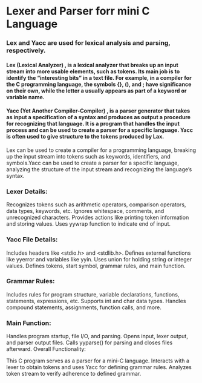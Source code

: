 # Lexer and Parser forr mini C Language

### Lex and Yacc are used for lexical analysis and parsing, respectively.             

#### Lex (Lexical Analyzer) , is a lexical analyzer that breaks up an input stream into more usable elements, such as tokens. Its main job is to identify the “interesting bits” in a text file. For example, in a compiler for the C programming language, the symbols {}, (), and ; have significance on their own, while the letter a usually appears as part of a keyword or variable name.

#### Yacc (Yet Another Compiler-Compiler) , is a parser generator that takes as input a specification of a syntax and produces as output a procedure for recognizing that language. It is a program that handles the input process and can be used to create a parser for a specific language. Yacc is often used to give structure to the tokens produced by Lax. 

Lex can be used to create a compiler for a programming language, breaking up the input stream into tokens such as keywords, identifiers, and symbols.Yacc can be used to create a parser for a specific language, analyzing the structure of the input stream and recognizing the language’s syntax.

### Lexer Details:

Recognizes tokens such as arithmetic operators, comparison operators, data types, keywords, etc.
Ignores whitespace, comments, and unrecognized characters.
Provides actions like printing token information and storing values.
Uses yywrap function to indicate end of input.

### Yacc File Details:

Includes headers like <stdio.h> and <stdlib.h>.
Defines external functions like yyerror and variables like yyin.
Uses union for holding string or integer values.
Defines tokens, start symbol, grammar rules, and main function.

### Grammar Rules:

Includes rules for program structure, variable declarations, functions, statements, expressions, etc.
Supports int and char data types.
Handles compound statements, assignments, function calls, and more.

### Main Function:

Handles program startup, file I/O, and parsing.
Opens input, lexer output, and parser output files.
Calls yyparse() for parsing and closes files afterward.
Overall Functionality:

This C program serves as a parser for a mini-C language.
Interacts with a lexer to obtain tokens and uses Yacc for defining grammar rules.
Analyzes token stream to verify adherence to defined grammar.
